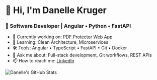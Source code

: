 # 👋 Hi, I'm Danelle Kruger
### 🌱 Software Developer | Angular • Python • FastAPI

- 🚀 Currently working on: [PDF Protector Web App](https://github.com/your-repo)
- 🧠 Learning: Clean Architecture, Microservices
- 🛠️ Tools: Angular • TypeScript • FastAPI • Git • Docker
- 💬 Ask me about: Full-stack development, Git workflows, REST APIs
- 📫 How to reach me: [LinkedIn](https://www.linkedin.com/in/your-profile)

![Danelle's GitHub Stats](https://github-readme-stats.vercel.app/api?username=danellekruger&show_icons=true&theme=dracula)
